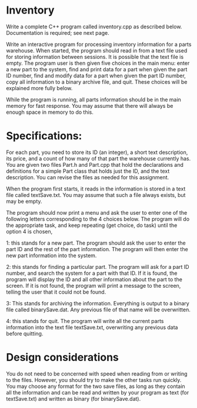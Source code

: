 # Inventory
Write a complete C++ program called inventory.cpp as described below.  Documentation is required; see next page. 
 
Write an interactive program for processing inventory information for a parts warehouse.   When started, the program should read in from a text file used for storing information between sessions.  It is possible that the text file is empty.  The program user is then given five choices in the main menu: enter a new part to the system, find and print data for a part when given the part ID number, find and modify data for a part when given the part ID number, copy all information to a binary archive file, and quit.   These choices will be explained more fully below. 
 
While the program is running, all parts information should be in the main memory for fast response.  You may assume that there will always be enough space in memory to do this.    
 
# Specifications: 
 
For each part, you need to store its ID (an integer), a short text description, its price, and a count of how many of that part the warehouse currently has.  You are given two files Part.h and Part.cpp that hold the declarations and definitions for a simple Part class that holds just the ID, and the text description.  You can revise the files as needed for this assignment. 
 
When the program first starts, it reads in the information is stored in a text file called textSave.txt.  You may assume that such a file always exists, but may be empty.   
 
The program should now print a menu and ask the user to enter one of the following letters corresponding to the 4 choices below.  The program will do the appropriate task, and keep repeating (get choice, do task) until the option 4 is chosen, 
 
1:  this stands for a new part.  The program should ask the user to enter the part ID and the rest of the part information.  The program will then enter the new part information into the system. 
 
2: this stands for finding a particular part.  The program will ask for a part ID number, and search the system for a part with that ID. If it is found, the program will display the ID and all other information about the part to the screen.  If it is not found, the program will print a message to the screen, telling the user that it could not be found. 
 
3: This stands for archiving the information.  Everything is output to a binary file called binarySave.dat.  Any previous file of that name will be overwritten. 
 
4: this stands for quit.  The program will write all the current parts information into the text file textSave.txt, overwriting any previous data before quitting. 
 
# Design considerations  
 
You do not need to be concerned with speed when reading from or writing to the files. However, you should try to make the other tasks run quickly.  You may choose any format for the two save files, as long as they contain all the information and can be read and written by your program as text (for textSave.txt) and written as binary (for binarySave.dat). 
